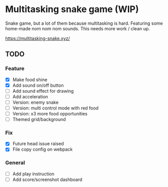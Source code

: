 # Multitasking snake game (WIP)

Snake game, but a lot of them because multitasking is hard. Featuring some home-made nom nom nom sounds. This needs more work / clean up.

https://multitasking-snake.xyz/

## TODO

### Feature

- [x] Make food shine
- [x] Add sound on/off button
- [ ] Add sound effect for drawing
- [ ] Add acceleration
- [ ] Version: enemy snake
- [ ] Version: multi control mode with red food
- [ ] Version: x3 more food opportunities
- [ ] Themed grid/background

### Fix

- [x] Future head issue raised
- [x] File copy config on webpack

### General

- [ ] Add play instruction
- [ ] Add score/screenshot dashboard
